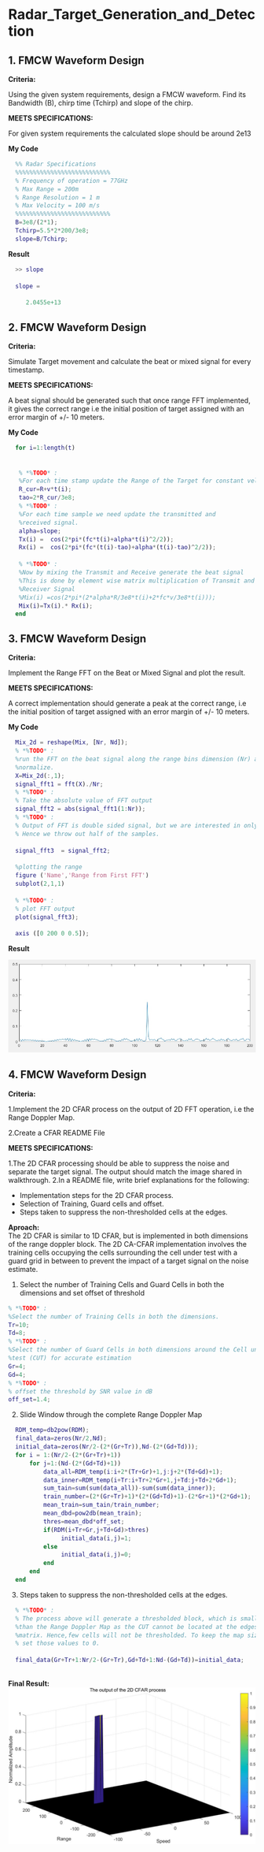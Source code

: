 # Radar_Target_Generation_and_Detection
## 1. FMCW Waveform Design
**Criteria:** 

Using the given system requirements, design a FMCW waveform. Find its Bandwidth (B), chirp time (Tchirp) and slope of the chirp.

**MEETS SPECIFICATIONS:**  

For given system requirements the calculated slope should be around 2e13 

**My Code**
 ```matlab
   %% Radar Specifications 
   %%%%%%%%%%%%%%%%%%%%%%%%%%%
   % Frequency of operation = 77GHz
   % Max Range = 200m
   % Range Resolution = 1 m
   % Max Velocity = 100 m/s
   %%%%%%%%%%%%%%%%%%%%%%%%%%%
   B=3e8/(2*1);
   Tchirp=5.5*2*200/3e8;
   slope=B/Tchirp;
   ```
**Result**
 ```matlab
   >> slope

   slope =

      2.0455e+13
 ```
## 2. FMCW Waveform Design
**Criteria:** 

Simulate Target movement and calculate the beat or mixed signal for every timestamp.

**MEETS SPECIFICATIONS:**  

A beat signal should be generated such that once range FFT implemented, it gives the correct range i.e the initial position of target assigned with an error margin of +/- 10 meters.

**My Code**
 ```matlab
   for i=1:length(t)         
    
    
    % *%TODO* :
    %For each time stamp update the Range of the Target for constant velocity. 
    R_cur=R+v*t(i);
    tao=2*R_cur/3e8;
    % *%TODO* :
    %For each time sample we need update the transmitted and
    %received signal. 
    alpha=slope;
    Tx(i) =  cos(2*pi*(fc*t(i)+alpha*t(i)^2/2));
    Rx(i) =  cos(2*pi*(fc*(t(i)-tao)+alpha*(t(i)-tao)^2/2));
    
    % *%TODO* :
    %Now by mixing the Transmit and Receive generate the beat signal
    %This is done by element wise matrix multiplication of Transmit and
    %Receiver Signal
    %Mix(i) =cos(2*pi*(2*alpha*R/3e8*t(i)+2*fc*v/3e8*t(i)));
    Mix(i)=Tx(i).* Rx(i);
   end
   ```


## 3. FMCW Waveform Design
**Criteria:** 

Implement the Range FFT on the Beat or Mixed Signal and plot the result.

**MEETS SPECIFICATIONS:**  

A correct implementation should generate a peak at the correct range, i.e the
initial position of target assigned with an error margin of +/- 10 meters.

**My Code**
 ```matlab
   Mix_2d = reshape(Mix, [Nr, Nd]);
   % *%TODO* :
   %run the FFT on the beat signal along the range bins dimension (Nr) and
   %normalize.
   X=Mix_2d(:,1);
   signal_fft1 = fft(X)./Nr;
   % *%TODO* :
   % Take the absolute value of FFT output
   signal_fft2 = abs(signal_fft1(1:Nr));
   % *%TODO* :
   % Output of FFT is double sided signal, but we are interested in only one side of the spectrum.
   % Hence we throw out half of the samples.

   signal_fft3  = signal_fft2;       

   %plotting the range
   figure ('Name','Range from First FFT')
   subplot(2,1,1)

   % *%TODO* :
   % plot FFT output 
   plot(signal_fft3);

   axis ([0 200 0 0.5]);
   ```
**Result**

![FFT1D](FFT1D.jpg)

## 4. FMCW Waveform Design
**Criteria:** 

1.Implement the 2D CFAR process on the output of 2D FFT operation, i.e the Range Doppler Map.

2.Create a CFAR README File

**MEETS SPECIFICATIONS:**  

1.The 2D CFAR processing should be able to suppress the noise and separate the target signal. The output should match the image shared in walkthrough.
2.In a README file, write brief explanations for the following:
- Implementation steps for the 2D CFAR process.
- Selection of Training, Guard cells and offset.
- Steps taken to suppress the non-thresholded cells at the edges.

**Aproach:**  
The 2D CFAR is similar to 1D CFAR, but is implemented in both dimensions of the range doppler block. The 2D CA-CFAR implementation involves the training cells occupying the cells surrounding the cell under test with a guard grid in between to prevent the impact of a target signal on the noise estimate.

   1. Select the number of Training Cells and Guard Cells in both the dimensions and set offset of threshold
   ```matlab
   % *%TODO* :
   %Select the number of Training Cells in both the dimensions.
   Tr=10;
   Td=8;
   % *%TODO* :
   %Select the number of Guard Cells in both dimensions around the Cell under 
   %test (CUT) for accurate estimation
   Gr=4;
   Gd=4;
   % *%TODO* :
   % offset the threshold by SNR value in dB
   off_set=1.4;
   ```
   2. Slide Window through the complete Range Doppler Map
   ```matlab
     RDM_temp=db2pow(RDM);
     final_data=zeros(Nr/2,Nd);
     initial_data=zeros(Nr/2-(2*(Gr+Tr)),Nd-(2*(Gd+Td)));
     for i = 1:(Nr/2-(2*(Gr+Tr)+1)) 
         for j=1:(Nd-(2*(Gd+Td)+1))
             data_all=RDM_temp(i:i+2*(Tr+Gr)+1,j:j+2*(Td+Gd)+1);
             data_inner=RDM_temp(i+Tr:i+Tr+2*Gr+1,j+Td:j+Td+2*Gd+1);
             sum_tain=sum(sum(data_all))-sum(sum(data_inner));
             train_number=(2*(Gr+Tr)+1)*(2*(Gd+Td)+1)-(2*Gr+1)*(2*Gd+1);
             mean_train=sum_tain/train_number;
             mean_dbd=pow2db(mean_train);
             thres=mean_dbd*off_set;
             if(RDM(i+Tr+Gr,j+Td+Gd)>thres)
                  initial_data(i,j)=1;
             else
                  initial_data(i,j)=0;
             end
         end      
     end
   ```
   3. Steps taken to suppress the non-thresholded cells at the edges.
   ```matlab
     % *%TODO* :
     % The process above will generate a thresholded block, which is smaller 
     %than the Range Doppler Map as the CUT cannot be located at the edges of
     %matrix. Hence,few cells will not be thresholded. To keep the map size same
     % set those values to 0. 
     
     final_data(Gr+Tr+1:Nr/2-(Gr+Tr),Gd+Td+1:Nd-(Gd+Td))=initial_data;
    
   ```
**Final Result:**  
![CA-CFAR](CA-CFAR.jpg)
